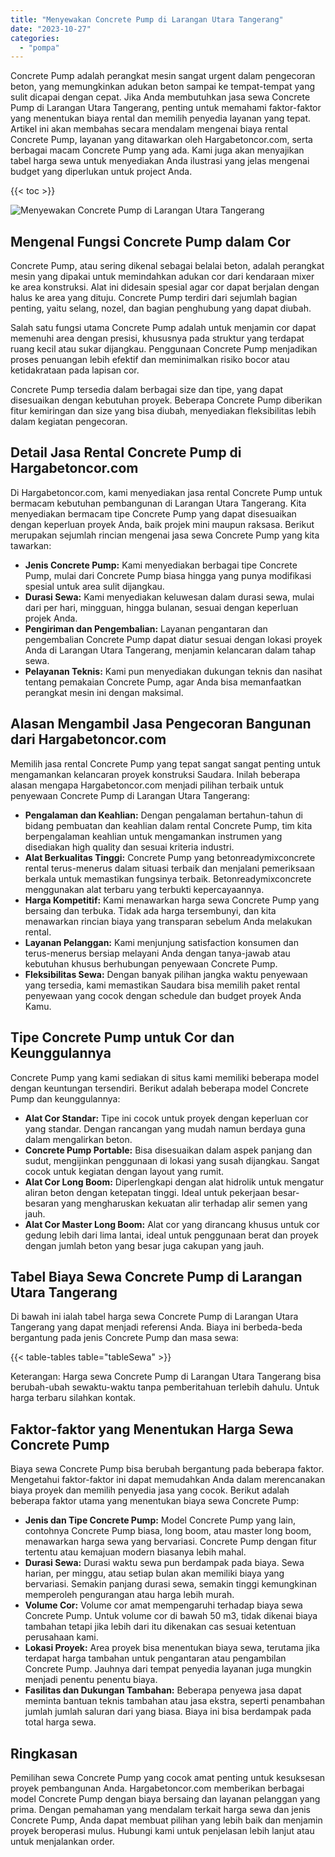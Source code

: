 ```yaml
---
title: "Menyewakan Concrete Pump di Larangan Utara Tangerang"
date: "2023-10-27"
categories: 
  - "pompa"
---
```




Concrete Pump adalah perangkat mesin sangat urgent dalam pengecoran beton, yang memungkinkan adukan beton sampai ke tempat-tempat yang sulit dicapai dengan cepat. Jika Anda membutuhkan jasa sewa Concrete Pump di Larangan Utara Tangerang, penting untuk memahami faktor-faktor yang menentukan biaya rental dan memilih penyedia layanan yang tepat. Artikel ini akan membahas secara mendalam mengenai biaya rental Concrete Pump, layanan yang ditawarkan oleh Hargabetoncor.com, serta berbagai macam Concrete Pump yang ada. Kami juga akan menyajikan tabel harga sewa untuk menyediakan Anda ilustrasi yang jelas mengenai budget yang diperlukan untuk project Anda.

{{< toc >}}

![Menyewakan Concrete Pump di Larangan Utara Tangerang](https://hargareadymixid.github.io/pompa/concrete-pump%20(27).png)

## Mengenal Fungsi Concrete Pump dalam Cor

Concrete Pump, atau sering dikenal sebagai belalai beton, adalah perangkat mesin yang dipakai untuk memindahkan adukan cor dari kendaraan mixer ke area konstruksi. Alat ini didesain spesial agar cor dapat berjalan dengan halus ke area yang dituju. Concrete Pump terdiri dari sejumlah bagian penting, yaitu selang, nozel, dan bagian penghubung yang dapat diubah.

Salah satu fungsi utama Concrete Pump adalah untuk menjamin cor dapat memenuhi area dengan presisi, khususnya pada struktur yang terdapat ruang kecil atau sukar dijangkau. Penggunaan Concrete Pump menjadikan proses penuangan lebih efektif dan meminimalkan risiko bocor atau ketidakrataan pada lapisan cor.

Concrete Pump tersedia dalam berbagai size dan tipe, yang dapat disesuaikan dengan kebutuhan proyek. Beberapa Concrete Pump diberikan fitur kemiringan dan size yang bisa diubah, menyediakan fleksibilitas lebih dalam kegiatan pengecoran.

## Detail Jasa Rental Concrete Pump di Hargabetoncor.com

Di Hargabetoncor.com, kami menyediakan jasa rental Concrete Pump untuk bermacam kebutuhan pembangunan di Larangan Utara Tangerang. Kita menyediakan bermacam tipe Concrete Pump yang dapat disesuaikan dengan keperluan proyek Anda, baik projek mini maupun raksasa. Berikut merupakan sejumlah rincian mengenai jasa sewa Concrete Pump yang kita tawarkan:

- **Jenis Concrete Pump:** Kami menyediakan berbagai tipe Concrete Pump, mulai dari Concrete Pump biasa hingga yang punya modifikasi spesial untuk area sulit dijangkau.
- **Durasi Sewa:** Kami menyediakan keluwesan dalam durasi sewa, mulai dari per hari, mingguan, hingga bulanan, sesuai dengan keperluan projek Anda.
- **Pengiriman dan Pengembalian:** Layanan pengantaran dan pengembalian Concrete Pump dapat diatur sesuai dengan lokasi proyek Anda di Larangan Utara Tangerang, menjamin kelancaran dalam tahap sewa.
- **Pelayanan Teknis:** Kami pun menyediakan dukungan teknis dan nasihat tentang pemakaian Concrete Pump, agar Anda bisa memanfaatkan perangkat mesin ini dengan maksimal.

## Alasan Mengambil Jasa Pengecoran Bangunan dari Hargabetoncor.com

Memilih jasa rental Concrete Pump yang tepat sangat sangat penting untuk mengamankan kelancaran proyek konstruksi Saudara. Inilah beberapa alasan mengapa Hargabetoncor.com menjadi pilihan terbaik untuk penyewaan Concrete Pump di Larangan Utara Tangerang:

- **Pengalaman dan Keahlian:** Dengan pengalaman bertahun-tahun di bidang pembuatan dan keahlian dalam rental Concrete Pump, tim kita berpengalaman keahlian untuk mengamankan instrumen yang disediakan high quality dan sesuai kriteria industri.
- **Alat Berkualitas Tinggi:** Concrete Pump yang betonreadymixconcrete rental terus-menerus dalam situasi terbaik dan menjalani pemeriksaan berkala untuk memastikan fungsinya terbaik. Betonreadymixconcrete menggunakan alat terbaru yang terbukti kepercayaannya.
- **Harga Kompetitif:** Kami menawarkan harga sewa Concrete Pump yang bersaing dan terbuka. Tidak ada harga tersembunyi, dan kita menawarkan rincian biaya yang transparan sebelum Anda melakukan rental.
- **Layanan Pelanggan:** Kami menjunjung satisfaction konsumen dan terus-menerus bersiap melayani Anda dengan tanya-jawab atau kebutuhan khusus berhubungan penyewaan Concrete Pump.
- **Fleksibilitas Sewa:** Dengan banyak pilihan jangka waktu penyewaan yang tersedia, kami memastikan Saudara bisa memilih paket rental penyewaan yang cocok dengan schedule dan budget proyek Anda Kamu.

## Tipe Concrete Pump untuk Cor dan Keunggulannya

Concrete Pump yang kami sediakan di situs kami memiliki beberapa model dengan keuntungan tersendiri. Berikut adalah beberapa model Concrete Pump dan keunggulannya:

- **Alat Cor Standar:** Tipe ini cocok untuk proyek dengan keperluan cor yang standar. Dengan rancangan yang mudah namun berdaya guna dalam mengalirkan beton.
- **Concrete Pump Portable:** Bisa disesuaikan dalam aspek panjang dan sudut, mengijinkan penggunaan di lokasi yang susah dijangkau. Sangat cocok untuk kegiatan dengan layout yang rumit.
- **Alat Cor Long Boom:** Diperlengkapi dengan alat hidrolik untuk mengatur aliran beton dengan ketepatan tinggi. Ideal untuk pekerjaan besar-besaran yang mengharuskan kekuatan alir terhadap alir semen yang jauh.
- **Alat Cor Master Long Boom:** Alat cor yang dirancang khusus untuk cor gedung lebih dari lima lantai, ideal untuk penggunaan berat dan proyek dengan jumlah beton yang besar juga cakupan yang jauh.

## Tabel Biaya Sewa Concrete Pump di Larangan Utara Tangerang

Di bawah ini ialah tabel harga sewa Concrete Pump di Larangan Utara Tangerang yang dapat menjadi referensi Anda. Biaya ini berbeda-beda bergantung pada jenis Concrete Pump dan masa sewa:

{{< table-tables table="tableSewa" >}}

Keterangan: Harga sewa Concrete Pump di Larangan Utara Tangerang bisa berubah-ubah sewaktu-waktu tanpa pemberitahuan terlebih dahulu. Untuk harga terbaru silahkan kontak.

## Faktor-faktor yang Menentukan Harga Sewa Concrete Pump

Biaya sewa Concrete Pump bisa berubah bergantung pada beberapa faktor. Mengetahui faktor-faktor ini dapat memudahkan Anda dalam merencanakan biaya proyek dan memilih penyedia jasa yang cocok. Berikut adalah beberapa faktor utama yang menentukan biaya sewa Concrete Pump:

- **Jenis dan Tipe Concrete Pump:** Model Concrete Pump yang lain, contohnya Concrete Pump biasa, long boom, atau master long boom, menawarkan harga sewa yang bervariasi. Concrete Pump dengan fitur tertentu atau kemajuan modern biasanya lebih mahal.
- **Durasi Sewa:** Durasi waktu sewa pun berdampak pada biaya. Sewa harian, per minggu, atau setiap bulan akan memiliki biaya yang bervariasi. Semakin panjang durasi sewa, semakin tinggi kemungkinan memperoleh pengurangan atau harga lebih murah.
- **Volume Cor:** Volume cor amat mempengaruhi terhadap biaya sewa Concrete Pump. Untuk volume cor di bawah 50 m3, tidak dikenai biaya tambahan tetapi jika lebih dari itu dikenakan cas sesuai ketentuan perusahaan kami.
- **Lokasi Proyek:** Area proyek bisa menentukan biaya sewa, terutama jika terdapat harga tambahan untuk pengantaran atau pengambilan Concrete Pump. Jauhnya dari tempat penyedia layanan juga mungkin menjadi penentu penentu biaya.
- **Fasilitas dan Dukungan Tambahan:** Beberapa penyewa jasa dapat meminta bantuan teknis tambahan atau jasa ekstra, seperti penambahan jumlah jumlah saluran dari yang biasa. Biaya ini bisa berdampak pada total harga sewa.

## Ringkasan

Pemilihan sewa Concrete Pump yang cocok amat penting untuk kesuksesan proyek pembangunan Anda. Hargabetoncor.com memberikan berbagai model Concrete Pump dengan biaya bersaing dan layanan pelanggan yang prima. Dengan pemahaman yang mendalam terkait harga sewa dan jenis Concrete Pump, Anda dapat membuat pilihan yang lebih baik dan menjamin proyek beroperasi mulus. Hubungi kami untuk penjelasan lebih lanjut atau untuk menjalankan order.
